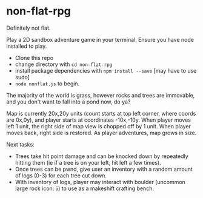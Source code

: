 # non-flat-rpg
Definitely not flat.


Play a 2D sandbox adventure game in your terminal. Ensure you have node installed to play.

* Clone this repo
* change directory with `cd non-flat-rpg`
* install package dependencies with `npm install --save` [may have to use sudo]
* `node nonflat.js` to begin.

The majority of the world is grass, however rocks and trees are immovable, and you don't want to fall into a pond now, do ya?

Map is currently 20x,20y units (count starts at top left corner, where coords are 0x,0y), and player starts at coordinates -10x,-10y. When player moves left 1 unit, the right side of map view is chopped off by 1 unit. When player moves back, right side is restored. As player adventures, map grows in size.

Next tasks:
* Trees take hit point damage and can be knocked down by repeatedly hitting them (ie if a tree is on your left, hit left a few times).
* Once trees can be pwnd, give user an inventory with a random amount of logs (0-3) for each tree cut down.
* With inventory of logs, player may interact with boulder (uncommon large rock icon: `ō`) to use as a makeshift crafting bench.




